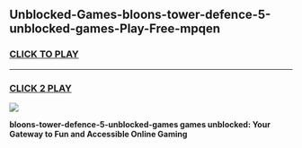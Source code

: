 
## Unblocked-Games-bloons-tower-defence-5-unblocked-games-Play-Free-mpqen
<h3>
<a href="https://premium76.site?title=bloons-tower-defence-5-unblocked-games&ref=18A">CLICK TO PLAY</a></h3>
<hr>

<h3>
<a href="https://premium76.site?title=bloons-tower-defence-5-unblocked-games&ref=18A">CLICK 2 PLAY</a>
  
</h3>

<a href="https://premium76.site?title=bloons-tower-defence-5-unblocked-games&ref=18A"><img src="https://clearcache.store/games.png"></a>


**bloons-tower-defence-5-unblocked-games games unblocked: Your Gateway to Fun and Accessible Online Gaming**
